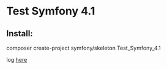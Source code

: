 <h1>Test Symfony 4.1</h1>

<h2>Install:</h2>

composer create-project symfony/skeleton Test_Symfony_4.1

log <a href="/docs/skeleton.md">here</a>
